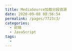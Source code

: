 ```yaml
---
title: MediaSource加载分段资源
date: 2020-09-08 00:56:54
permalink: /pages/7723c3/
categories: 
  - 前端
  - JavaScript
tags: 
  - 
---
```

